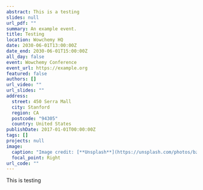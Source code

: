 ```yaml
---
abstract: This is a testing
slides: null
url_pdf: ""
summary: An example event.
title: Testing
location: Wowchemy HQ
date: 2030-06-01T13:00:00Z
date_end: 2030-06-01T15:00:00Z
all_day: false
event: Wowchemy Conference
event_url: https://example.org
featured: false
authors: []
url_video: ""
url_slides: ""
address:
  street: 450 Serra Mall
  city: Stanford
  region: CA
  postcode: "94305"
  country: United States
publishDate: 2017-01-01T00:00:00Z
tags: []
projects: null
image:
  caption: "Image credit: [**Unsplash**](https://unsplash.com/photos/bzdhc5b3Bxs)"
  focal_point: Right
url_code: ""
---
```

 This﻿ is testing

